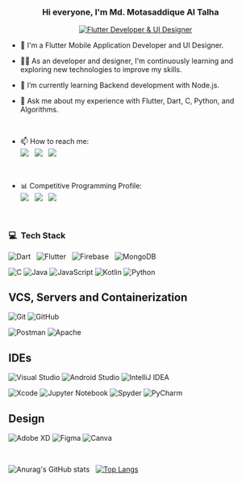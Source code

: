 <h3 align="center">
    Hi everyone, I'm Md. Motasaddique Al Talha
    <img src="https://media.giphy.com/media/hvRJCLFzcasrR4ia7z/giphy.gif" width="16">
</h3>

<p align="center">
    <a href="https://git.io/typing-svg"><img src="https://readme-typing-svg.demolab.com?font=Fira+Code&size=16&pause=1000&color=00AFE1&center=true&vCenter=true&random=false&width=435&lines=Flutter+Developer+%26+UI+Designer;Always+Learning+New+Things" alt="Flutter Developer & UI Designer" /></a>
</p>

- 🏢 I'm a Flutter Mobile Application Developer and UI Designer. 

- 👨‍💻 As an developer and designer, I'm continuously learning and exploring new technologies to improve my skills.

- 🌱 I’m currently learning Backend development with Node.js.

- 💬 Ask me about my experience with Flutter, Dart, C, Python, and Algorithms.

<br> 

- 📫 How to reach me: </br>
<a href="https://www.linkedin.com/in/md-motasaddique-al-talha-449a8b1b3" target="_blank"><img src="https://img.shields.io/badge/linkedin-%230077B5.svg?style=for-the-badge&logo=linkedin&logoColor=white"/></a> &nbsp;
<a href="tal.cse201@gmail.com" target="_blank"><img src="https://img.shields.io/badge/Gmail-D14836?style=for-the-badge&logo=gmail&logoColor=white"/></a> &nbsp;
<a href="[https://drive.google.com/file/d/1GocnLqoy2KP6FxyV2bwBhGDNrLBTkcXb/view?usp=drive_link](https://drive.google.com/file/d/1evDmDpP3H9rRyEJZck5MKkdhd-w5iS8b/view?usp=drive_link)" target="_blank"><img src="https://img.shields.io/badge/My%20resume-EC1C24.svg?style=for-the-badge&logo=Adobe%20Acrobat%20Reader&logoColor=white"/></a>

<br> 

- 📊 Competitive Programming Profile: </br>
<a href="https://leetcode.com/al_talha_201" target="_blank"><img src="https://img.shields.io/badge/LeetCode-000000?style=for-the-badge&logo=LeetCode&logoColor=#d16c06"/></a> &nbsp;
<a href="https://codeforces.com/profile/talha_CSE_DIU" target="_blank"><img src="https://img.shields.io/badge/Codeforces-445f9d?style=for-the-badge&logo=Codeforces&logoColor=white"/></a> &nbsp;
<a href="https://www.hackerrank.com/profile/talha_cse201" target="_blank"><img src="https://img.shields.io/badge/-Hackerrank-2EC866?style=for-the-badge&logo=HackerRank&logoColor=white"/></a>

</br>

### 💻 &nbsp;Tech Stack

![Dart](https://img.shields.io/badge/dart-%230175C2.svg?style=for-the-badge&logo=dart&logoColor=white) &nbsp;
![Flutter](https://img.shields.io/badge/Flutter-%2302569B.svg?style=for-the-badge&logo=Flutter&logoColor=white) &nbsp;
![Firebase](https://img.shields.io/badge/firebase-%23039BE5.svg?style=for-the-badge&logo=firebase) &nbsp;
![MongoDB](https://img.shields.io/badge/MongoDB-%234ea94b.svg?style=for-the-badge&logo=mongodb&logoColor=white)

![C](https://img.shields.io/badge/c-%2300599C.svg?style=for-the-badge&logo=c&logoColor=white) 
![Java](https://img.shields.io/badge/java-%23ED8B00.svg?style=for-the-badge&logo=openjdk&logoColor=white)
![JavaScript](https://img.shields.io/badge/javascript-%23323330.svg?style=for-the-badge&logo=javascript&logoColor=%23F7DF1E)
![Kotlin](https://img.shields.io/badge/kotlin-%237F52FF.svg?style=for-the-badge&logo=kotlin&logoColor=white)
![Python](https://img.shields.io/badge/python-3670A0?style=for-the-badge&logo=python&logoColor=ffdd54)

## VCS, Servers and Containerization
![Git](https://img.shields.io/badge/git-%23F05033.svg?style=for-the-badge&logo=git&logoColor=white)
![GitHub](https://img.shields.io/badge/github-%23121011.svg?style=for-the-badge&logo=github&logoColor=white)

![Postman](https://img.shields.io/badge/Postman-FF6C37?style=for-the-badge&logo=postman&logoColor=white)
![Apache](https://img.shields.io/badge/apache-%23D42029.svg?style=for-the-badge&logo=apache&logoColor=white)

## IDEs
![Visual Studio](https://img.shields.io/badge/Visual%20Studio-5C2D91.svg?style=for-the-badge&logo=visual-studio&logoColor=white)
![Android Studio](https://img.shields.io/badge/Android%20Studio-3DDC84.svg?style=for-the-badge&logo=android-studio&logoColor=white)
![IntelliJ IDEA](https://img.shields.io/badge/IntelliJIDEA-000000.svg?style=for-the-badge&logo=intellij-idea&logoColor=white)

![Xcode](https://img.shields.io/badge/Xcode-007ACC?style=for-the-badge&logo=Xcode&logoColor=white)
![Jupyter Notebook](https://img.shields.io/badge/jupyter-%23FA0F00.svg?style=for-the-badge&logo=jupyter&logoColor=white)
![Spyder](https://img.shields.io/badge/Spyder-838485?style=for-the-badge&logo=spyder%20ide&logoColor=maroon)
![PyCharm](https://img.shields.io/badge/pycharm-143?style=for-the-badge&logo=pycharm&logoColor=black&color=black&labelColor=green)

## Design
![Adobe XD](https://img.shields.io/badge/Adobe%20XD-470137?style=for-the-badge&logo=Adobe%20XD&logoColor=#FF61F6)
![Figma](https://img.shields.io/badge/figma-%23F24E1E.svg?style=for-the-badge&logo=figma&logoColor=white)
![Canva](https://img.shields.io/badge/Canva-%2300C4CC.svg?style=for-the-badge&logo=Canva&logoColor=white)

</br>

![Anurag's GitHub stats](https://github-readme-stats.vercel.app/api?username=altalha201&show_icons=true&theme=dracula) &nbsp;
[![Top Langs](https://github-readme-stats.vercel.app/api/top-langs/?username=altalha201&layout=compact)](https://github.com/anuraghazra/github-readme-stats)
